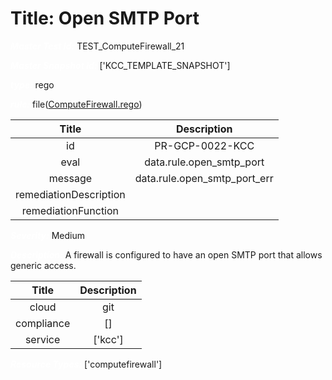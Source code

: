 



# Title: Open SMTP Port


***<font color="white">Master Test Id:</font>*** TEST_ComputeFirewall_21

***<font color="white">Master Snapshot Id:</font>*** ['KCC_TEMPLATE_SNAPSHOT']

***<font color="white">type:</font>*** rego

***<font color="white">rule:</font>*** file([ComputeFirewall.rego])  
  
  
  
  

|Title|Description|
| :---: | :---: |
|id|PR-GCP-0022-KCC|
|eval|data.rule.open_smtp_port|
|message|data.rule.open_smtp_port_err|
|remediationDescription||
|remediationFunction||


***<font color="white">Severity:</font>*** Medium

***<font color="white">Description:</font>*** A firewall is configured to have an open SMTP port that allows generic access.  
  
  

|Title|Description|
| :---: | :---: |
|cloud|git|
|compliance|[]|
|service|['kcc']|


***<font color="white">Resource Types:</font>*** ['computefirewall']


[ComputeFirewall.rego]: https://github.com/prancer-io/prancer-compliance-test/tree/master/google/kcc/ComputeFirewall.rego
